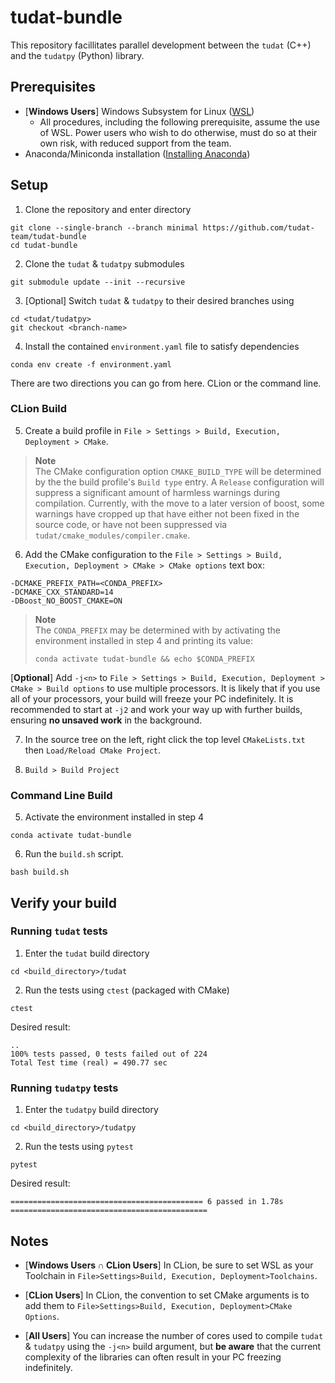 # tudat-bundle

This repository facillitates parallel development between the `tudat` (C++) and the
`tudatpy` (Python) library.

## Prerequisites

- [**Windows Users**] Windows Subsystem for Linux ([WSL](https://docs.microsoft.com/en-us/windows/wsl/install-win10))
  - All procedures, including the following prerequisite, assume the use of WSL. Power users who wish to do otherwise,
    must do so at their own risk, with reduced support from the team.
- Anaconda/Miniconda installation ([Installing Anaconda](https://tudat-space.readthedocs.io/en/latest/_src_first_steps/tudat_py.html#installing-anaconda))

## Setup

1. Clone the repository and enter directory

````
git clone --single-branch --branch minimal https://github.com/tudat-team/tudat-bundle
cd tudat-bundle
````

2. Clone the `tudat` & `tudatpy` submodules

````
git submodule update --init --recursive
````

3. [Optional] Switch `tudat` & `tudatpy` to their desired branches using

````
cd <tudat/tudatpy>
git checkout <branch-name>
````

4. Install the contained `environment.yaml` file to satisfy dependencies

````
conda env create -f environment.yaml
````

There are two directions you can go from here. CLion or the command line.

### CLion Build

5. Create a build profile in `File > Settings > Build, Execution, Deployment > CMake`. 
> **Note** \
> The CMake configuration option `CMAKE_BUILD_TYPE` will be determined by the the build profile's `Build type` entry. 
> A `Release` configuration will suppress a significant amount of harmless warnings during compilation. Currently,
> with the move to a later version of boost, some warnings have cropped up that have either not been fixed in the 
> source code, or have not been suppressed via `tudat/cmake_modules/compiler.cmake`.

6. Add the CMake configuration to the `File > Settings > Build, Execution, Deployment > CMake > CMake options` text box:
   
```
-DCMAKE_PREFIX_PATH=<CONDA_PREFIX>
-DCMAKE_CXX_STANDARD=14
-DBoost_NO_BOOST_CMAKE=ON
```

> **Note** \
> The `CONDA_PREFIX` may be determined with by activating the environment installed in step 4 and printing its value:
> ````
> conda activate tudat-bundle && echo $CONDA_PREFIX
> ````

[**Optional**] Add `-j<n>` to `File > Settings > Build, Execution, Deployment > CMake > Build options` to use multiple
 processors. It is likely that if you use all of your processors, your build will freeze your PC indefinitely. It is
recommended to start at `-j2` and work your way up with further builds, ensuring **no unsaved work** in the background.

7. In the source tree on the left, right click the top level `CMakeLists.txt` then `Load/Reload CMake Project`.
   
8. `Build > Build Project`

### Command Line Build

5. Activate the environment installed in step 4

````
conda activate tudat-bundle
````

6. Run the `build.sh` script.

````
bash build.sh
````

## Verify your build

### Running `tudat` tests

1. Enter the `tudat` build directory
````
cd <build_directory>/tudat
````

2. Run the tests using `ctest` (packaged with CMake)
````
ctest
````

Desired result:
````
.. 
100% tests passed, 0 tests failed out of 224
Total Test time (real) = 490.77 sec
````

### Running `tudatpy` tests

1. Enter the `tudatpy` build directory
````
cd <build_directory>/tudatpy
````

2. Run the tests using `pytest`
````
pytest
````

Desired result:
````
=========================================== 6 passed in 1.78s ============================================
````

## Notes
- [**Windows Users ∩ CLion Users**] In CLion, be sure to set WSL as your Toolchain
  in `File>Settings>Build, Execution, Deployment>Toolchains`.

- [**CLion Users**] In CLion, the convention to set CMake arguments
  is to add them to `File>Settings>Build, Execution, Deployment>CMake Options`.
  
- [**All Users**] You can increase the number of cores used to compile `tudat` & `tudatpy` using the `-j<n>` 
  build argument, but **be aware** that the current complexity of the libraries can often result in your PC freezing indefinitely.

